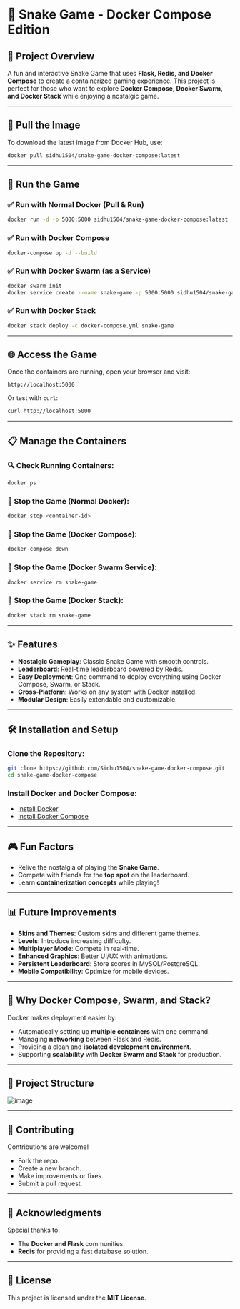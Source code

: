 # 🐍 Snake Game - Docker Compose Edition  

## 🚀 Project Overview  
A fun and interactive Snake Game that uses **Flask, Redis, and Docker Compose** to create a containerized gaming experience. This project is perfect for those who want to explore **Docker Compose, Docker Swarm, and Docker Stack** while enjoying a nostalgic game.  

---

## 👅 Pull the Image  
To download the latest image from Docker Hub, use:  
```sh  
docker pull sidhu1504/snake-game-docker-compose:latest  
```

---

## 🚀 Run the Game  

### ✅ Run with Normal Docker (Pull & Run)  
```sh  
docker run -d -p 5000:5000 sidhu1504/snake-game-docker-compose:latest  
```

### ✅ Run with Docker Compose  
```sh  
docker-compose up -d --build  
```

### ✅ Run with Docker Swarm (as a Service)  
```sh  
docker swarm init  
docker service create --name snake-game -p 5000:5000 sidhu1504/snake-game-docker-compose:latest  
```

### ✅ Run with Docker Stack  
```sh  
docker stack deploy -c docker-compose.yml snake-game  
```

---

## 🌐 Access the Game  
Once the containers are running, open your browser and visit:  
```
http://localhost:5000  
```
Or test with `curl`:  
```sh  
curl http://localhost:5000  
```

---

## 📋 Manage the Containers  

### 🔍 Check Running Containers:  
```sh  
docker ps  
```

### 🚫 Stop the Game (Normal Docker):  
```sh  
docker stop <container-id>  
```

### 🚫 Stop the Game (Docker Compose):  
```sh  
docker-compose down  
```

### 🚫 Stop the Game (Docker Swarm Service):  
```sh  
docker service rm snake-game  
```

### 🚫 Stop the Game (Docker Stack):  
```sh  
docker stack rm snake-game  
```

---

## ✨ Features  
- **Nostalgic Gameplay**: Classic Snake Game with smooth controls.  
- **Leaderboard**: Real-time leaderboard powered by Redis.  
- **Easy Deployment**: One command to deploy everything using Docker Compose, Swarm, or Stack.  
- **Cross-Platform**: Works on any system with Docker installed.  
- **Modular Design**: Easily extendable and customizable.  

---

## 🛠 Installation and Setup  
### Clone the Repository:  
```sh  
git clone https://github.com/Sidhu1504/snake-game-docker-compose.git  
cd snake-game-docker-compose  
```
### Install Docker and Docker Compose:  
- [Install Docker](https://docs.docker.com/engine/install/)  
- [Install Docker Compose](https://docs.docker.com/compose/install/linux/)  

---

## 🎮 Fun Factors  
- Relive the nostalgia of playing the **Snake Game**.  
- Compete with friends for the **top spot** on the leaderboard.  
- Learn **containerization concepts** while playing!  

---

## 📊 Future Improvements  
- **Skins and Themes**: Custom skins and different game themes.  
- **Levels**: Introduce increasing difficulty.  
- **Multiplayer Mode**: Compete in real-time.  
- **Enhanced Graphics**: Better UI/UX with animations.  
- **Persistent Leaderboard**: Store scores in MySQL/PostgreSQL.  
- **Mobile Compatibility**: Optimize for mobile devices.  

---

## 🐳 Why Docker Compose, Swarm, and Stack?  
Docker makes deployment easier by:  
- Automatically setting up **multiple containers** with one command.  
- Managing **networking** between Flask and Redis.  
- Providing a clean and **isolated development environment**.  
- Supporting **scalability** with **Docker Swarm and Stack** for production.  

---

## 📂 Project Structure  
![image](https://github.com/user-attachments/assets/549b3348-1d11-49b3-93c2-d8d96cf4b33d)  

---

## 🤝 Contributing  
Contributions are welcome!  
- Fork the repo.  
- Create a new branch.  
- Make improvements or fixes.  
- Submit a pull request.  

---

## 🙏 Acknowledgments  
Special thanks to:  
- The **Docker and Flask** communities.  
- **Redis** for providing a fast database solution.  

---

## 📝 License  
This project is licensed under the **MIT License**.  

